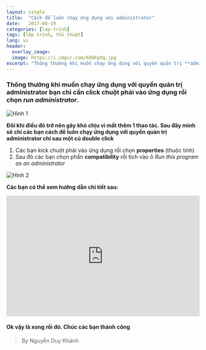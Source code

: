 ```yaml
---
layout: single
title:  "Cách để luôn chạy ứng dụng với administrator"
date:   2017-08-19
categories: [lap-trinh]
tags: [lập trình, thủ thuật]
lang: vi
header:
  overlay_image:
  image: https://i.imgur.com/6XQFpXq.jpg
excerpt: "Thông thường khi muốn chạy ứng dụng với quyền quản trị **administrator** bạn chỉ cần click chuột phải vào ứng dụng rồi chọn **_run administrator_**"
---
```

### Thông thường khi muốn chạy ứng dụng với quyền quản trị **administrator** bạn chỉ cần click chuột phải vào ứng dụng rồi chọn **_run administrator_**.

![Hình 1](https://i.imgur.com/GfiUNao.png)

**Đôi khi điều đó trở nên gây khó chịu vì mất thêm 1 thao tác. Sau đây mình sẽ chỉ các bạn cách để luôn chạy ứng dụng với quyền quản trị administrator chỉ sau một cú double click**

1. Các bạn kick chuột phải vào ứng dụng rồi chọn **properties** (thuộc tính)
2. Sau đó các bạn chọn phần **compatibility** rồi tích vào ô _Run this program as an administrator_

![Hình 2](https://i.imgur.com/NPdpNwY.png)

**Các bạn có thể xem hướng dẫn chi tiết sau:**

<iframe style="width: 560; height: 315; max-width: 100%; margin: 0 auto;" src="https://www.youtube.com/embed/kuNkRlf1iFg" frameborder="0" allowfullscreen></iframe>

#### Ok vậy là xong rồi đó. Chúc các bạn thành công
>By Nguyễn Duy Khánh


